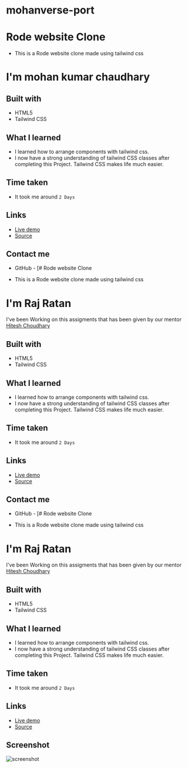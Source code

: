 # mohanverse-port
# Rode website Clone

- This is a Rode website clone made using tailwind css

# I'm mohan kumar chaudhary

## Built with

- HTML5
- Tailwind CSS


## What I learned
- I learned how to arrange components with tailwind css.
- I now have a strong understanding of tailwind CSS classes after completing this Project. Tailwind CSS makes life much easier.

## Time taken
- It took me around ``2 Days ``



## Links
- [Live demo](https://rodeclonetest.netlify.app/)
- [Source](https://github.com/rajratan41/Rode-Clone)


## Contact me
- GitHub - [# Rode website Clone

- This is a Rode website clone made using tailwind css

# I'm Raj Ratan
I've been Working on this assigments that has been given by our mentor [Hitesh Choudhary](https://github.com/hiteshchoudhary)</b><br>


## Built with

- HTML5
- Tailwind CSS


## What I learned
- I learned how to arrange components with tailwind css.
- I now have a strong understanding of tailwind CSS classes after completing this Project. Tailwind CSS makes life much easier.

## Time taken
- It took me around ``2 Days ``



## Links
- [Live demo]()
- [Source](https:)


## Contact me
- GitHub - [# Rode website Clone

- This is a Rode website clone made using tailwind css

# I'm Raj Ratan
I've been Working on this assigments that has been given by our mentor [Hitesh Choudhary](https://github.com/hiteshchoudhary)</b><br>


## Built with

- HTML5
- Tailwind CSS


## What I learned
- I learned how to arrange components with tailwind css.
- I now have a strong understanding of tailwind CSS classes after completing this Project. Tailwind CSS makes life much easier.

## Time taken
- It took me around ``2 Days ``



## Links
- [Live demo](https://mohanverse-port.vercel.app/)
- [Source](https://github.com/mohanverse/mohanverse-port.io)


## Screenshot

![screenshot]()

